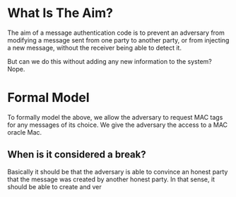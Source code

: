 # What Is The Aim?
The aim of a message authentication code is to prevent an adversary from modifying a message sent from one party to another party, or from injecting a new message, without the receiver being able to detect it.

But can we do this without adding any new information to the system? Nope.
# Formal Model
To formally model the above, we allow the adversary to request MAC tags for any messages of its choice. We give the adversary the access to a MAC oracle Mac.
## When is it considered a break?
Basically it should be that the adversary is able to convince an honest party that the message was created by another honest party. In that sense, it should be able to create and ver